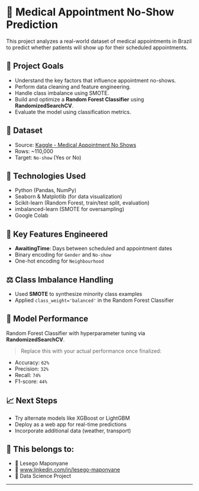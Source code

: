 # 🏥 Medical Appointment No-Show Prediction

This project analyzes a real-world dataset of medical appointments in Brazil to predict whether patients will show up for their scheduled appointments.


## 📌 Project Goals

- Understand the key factors that influence appointment no-shows.
- Perform data cleaning and feature engineering.
- Handle class imbalance using SMOTE.
- Build and optimize a **Random Forest Classifier** using **RandomizedSearchCV**.
- Evaluate the model using classification metrics.



## 📂 Dataset

- Source: [Kaggle - Medical Appointment No Shows](https://www.kaggle.com/joniarroba/noshowappointments)
- Rows: ~110,000
- Target: `No-show` (Yes or No)



## 🔧 Technologies Used

- Python (Pandas, NumPy)
- Seaborn & Matplotlib (for data visualization)
- Scikit-learn (Random Forest, train/test split, evaluation)
- imbalanced-learn (SMOTE for oversampling)
- Google Colab



## 🧠 Key Features Engineered

- **AwaitingTime**: Days between scheduled and appointment dates
- Binary encoding for `Gender` and `No-show`
- One-hot encoding for `Neighbourhood`



## ⚖️ Class Imbalance Handling

- Used **SMOTE** to synthesize minority class examples
- Applied `class_weight='balanced'` in the Random Forest Classifier



## 🚀 Model Performance

Random Forest Classifier with hyperparameter tuning via **RandomizedSearchCV**.

> Replace this with your actual performance once finalized:

- Accuracy: `62%`
- Precision: `32%`
- Recall: `74%`
- F1-score: `44%`



## 📈 Next Steps

- Try alternate models like XGBoost or LightGBM
- Deploy as a web app for real-time predictions
- Incorporate additional data (weather, transport)



## 💼 This belongs to:

- 👤 Lesego Maponyane 
- 📧 www.linkedin.com/in/lesego-maponyane
- 🧠 Data Science Project

---
